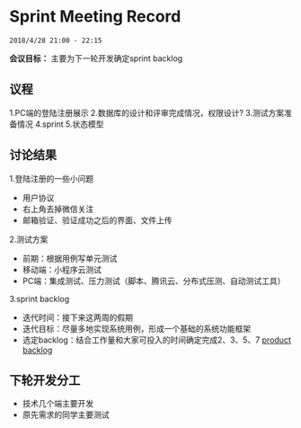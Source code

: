 # Sprint Meeting Record

`2018/4/28 21:00 - 22:15`

**会议目标：**
主要为下一轮开发确定sprint backlog

## 议程

1.PC端的登陆注册展示
2.数据库的设计和评审完成情况，权限设计?
3.测试方案准备情况
4.sprint
5.状态模型

## 讨论结果

1.登陆注册的一些小问题
  - 用户协议
  - 右上角去掉微信关注
  - 邮箱验证、验证成功之后的界面、文件上传

2.测试方案
  - 前期：根据用例写单元测试
  - 移动端：小程序云测试
  - PC端：集成测试、压力测试（脚本、腾讯云、分布式压测、自动测试工具）

3.sprint backlog
  - 迭代时间：接下来这两周的假期
  - 迭代目标：尽量多地实现系统用例，形成一个基础的系统功能框架
  - 选定backlog：结合工作量和大家可投入的时间确定完成2、3、5、7
    [product backlog](https://github.com/Baoleme/Dashboard/blob/master/documents/product_backlog.md)

## 下轮开发分工
  - 技术几个端主要开发
  - 原先需求的同学主要测试